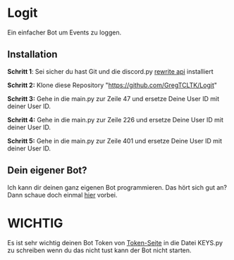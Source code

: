 # Logit
Ein einfacher Bot um Events zu loggen.

## Installation
**Schritt 1**: Sei sicher du hast Git und die discord.py [rewrite api](https://gist.github.com/BaseChip/e5d4583ad5392cd9638410c25d24547e) installiert

**Schritt 2:** Klone diese Repository "https://github.com/GregTCLTK/Logit"

**Schritt 3:** Gehe in die main.py zur Zeile 47 und ersetze Deine User ID mit deiner User ID.

**Schritt 4:** Gehe in die main.py zur Zeile 226 und ersetze Deine User ID mit deiner User ID.

**Schritt 5:** Gehe in die main.py zur Zeile 401 und ersetze Deine User ID mit deiner User ID.
<br>

## Dein eigener Bot?
Ich kann dir deinen ganz eigenen Bot programmieren. Das hört sich gut an? Dann schaue doch einmal [hier](https://www.fiverr.com/basechip/create-your-discord-bot) vorbei.

# WICHTIG
Es ist sehr wichtig deinen Bot Token von [Token-Seite](https://discordapp.com/developers) in die Datei KEYS.py zu schreiben wenn du das nicht tust kann der Bot nicht starten.
